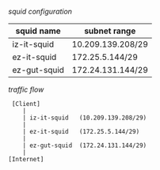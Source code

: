 _squid configuration_

|squid name | subnet range|
|---|---|
| iz-it-squid  | 10.209.139.208/29 |
| ez-it-squid  | 172.25.5.144/29 |
| ez-gut-squid | 172.24.131.144/29 |

_traffic flow_

     [Client]
        |
        | iz-it-squid   (10.209.139.208/29)
        |
        | ez-it-squid   (172.25.5.144/29)
        |
        | ez-gut-squid  (172.24.131.144/29)
        |
    [Internet]
